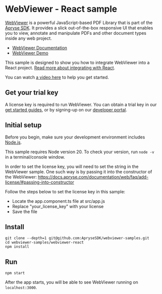 # WebViewer - React sample

[WebViewer](https://docs.apryse.com/web/guides/get-started) is a powerful JavaScript-based PDF Library that is part of the [Apryse SDK](https://apryse.com/). It provides a slick out-of-the-box responsive UI that enables you to view, annotate and manipulate PDFs and other document types inside any web project.

- [WebViewer Documentation](https://docs.apryse.com/web/guides/get-started)
- [WebViewer Demo](https://showcase.apryse.com/)

This sample is designed to show you how to integrate WebViewer into a React project. [Read more about integrating with React](https://docs.apryse.com/web/guides/get-started/react).

You can watch [a video here](https://youtu.be/bVhWXuLSL0k) to help you get started.

## Get your trial key

A license key is required to run WebViewer. You can obtain a trial key in our [get started guides](https://docs.apryse.com/web/guides/get-started), or by signing-up on our [developer portal](https://dev.apryse.com/).

## Initial setup

Before you begin, make sure your development environment includes [Node.js](https://nodejs.org/en/).

This sample requires Node version 20. To check your version, run `node -v` in a terminal/console window.

In order to set the license key, you will need to set the string in the WebViewer sample. One such way is by passing it into the constructor of the WebViewer: https://docs.apryse.com/documentation/web/faq/add-license/#passing-into-constructor

Follow the steps below to set the license key in this sample:

- Locate the app.component.ts file at src/app.js
- Replace "your_license_key" with your license
- Save the file


## Install

```
git clone --depth=1 git@github.com:ApryseSDK/webviewer-samples.git
cd webviewer-samples/webviewer-react
npm install
```

## Run

```
npm start
```

After the app starts, you will be able to see WebViewer running on `localhost:3000`.
